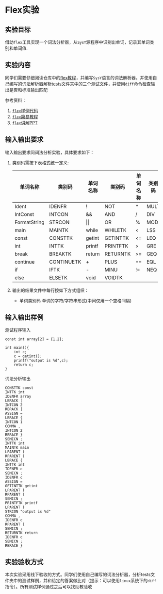 # Flex实验

## 实验目标

借助`flex`⼯具实现⼀个词法分析器，从`SysY`源程序中识别出单词，记录其单词类别和单词值.

## 实验内容

同学们需要仔细阅读仓库中的[flex教程](./exp_flex.md)，并编写`SysY`语言的词法解析器。并使用自己编写的词法解析器解析[tests](./tests/)文件夹中的三个测试文件，并使用`diff`命令检查输出是否和标准输出匹配

参考资料：
1. [`flex`样例代码](./example/)
2. [`flex`简易教程](./flex教程.md)
3. [`flex`讲解PPT](./编译原理实验1.pptx)

## 输入输出要求

输入输出要求同词法分析实验，具体要求如下：

1. 类别码需按下表格式统一定义:

    | 单词名称 | 类别码 | 单词名称 | 类别码 | 单词名称 | 类别码 | 单词名称 | 类别码 | 
    | ---- | ---- | ---- | ---- | ---- | ---- | ---- | ---- |
    | Ident | IDENFR | ! | NOT | * |	MULT | 	=	| ASSIGN |
    | IntConst | INTCON | && | AND | / | DIV | ; | SEMICN |
    | FormatString | STRCON	| \|\| | OR |	% |MOD	|, |	COMMA |
    | main | MAINTK	|while	|WHILETK|	<	|LSS|	(	|LPARENT|
    | const	|CONSTTK|	getint|	GETINTTK	|<=|	LEQ|	)|	RPARENT|
    | int |	INTTK|	printf	|PRINTFTK|	>	|GRE|	[	|LBRACK|
    | break |	BREAKTK|	return|	RETURNTK|	>=	|GEQ|	]	|RBRACK|
    | continue |	CONTINUETK	|+	|PLUS|	==	|EQL|	{	|LBRACE|
    | if | IFTK | - | MINU	|!=	|NEQ	|}	|RBRACE|
    | else | ELSETK	| void | VOIDTK |

2. 输出的结果文件中每行按如下方式组织：
    - 单词类别码 单词的字符/字符串形式(中间仅用一个空格间隔)


## 输入输出样例

测试程序输入
```
const int array[2] = {1,2};

int main(){
    int c;
    c = getint();
    printf("output is %d",c);
    return c;
}
```

词法分析输出
```
CONSTTK const
INTTK int
IDENFR array
LBRACK [
INTCON 2
RBRACK ]
ASSIGN =
LBRACE {
INTCON 1
COMMA ,
INTCON 2
RBRACE }
SEMICN ;
INTTK int
MAINTK main
LPARENT (
RPARENT )
LBRACE {
INTTK int
IDENFR c
SEMICN ;
IDENFR c
ASSIGN =
GETINTTK getint
LPARENT (
RPARENT )
SEMICN ;
PRINTFTK printf
LPARENT (
STRCON "output is %d"
COMMA ,
IDENFR c
RPARENT )
SEMICN ;
RETURNTK return
IDENFR c
SEMICN ;
RBRACE }

```


## 实验验收方式

本次实验采用线下验收的方式。同学们使用自己编写的词法分析器，分析tests文件夹中的测试样例，并和给定的答案做比对（提示：可以使用`linux`系统下的`diff`指令）。所有测试样例通过之后可以找助教验收